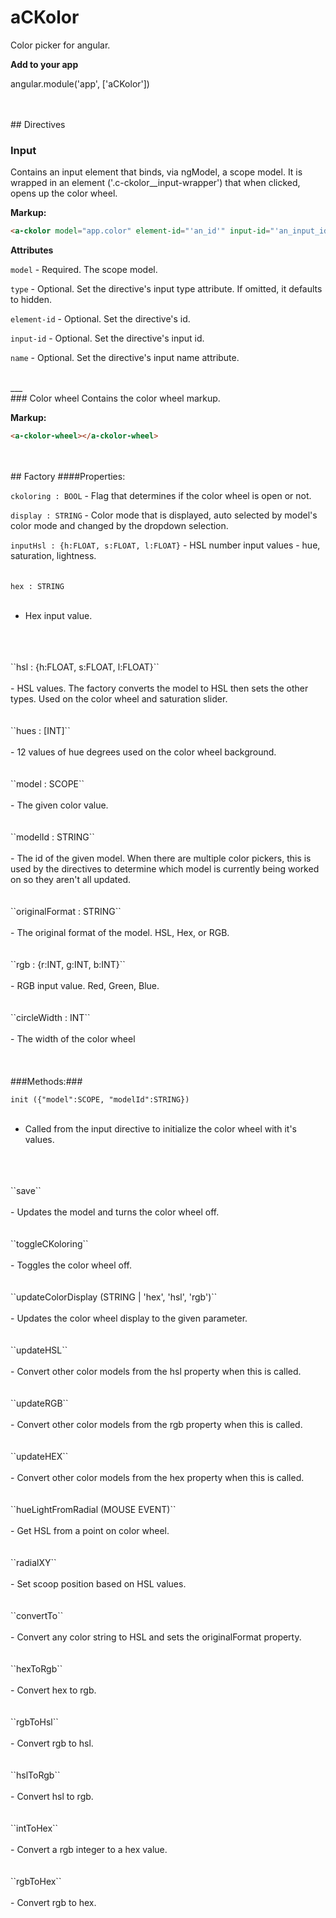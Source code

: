# aCKolor
Color picker for angular.

**Add to your app**  

angular.module('app', ['aCKolor'])

<br />
<br />
## Directives

### Input
Contains an input element that binds, via ngModel, a scope model. It is wrapped in an element ('.c-ckolor__input-wrapper') that when clicked, opens up the color wheel.

**Markup:**
```html
<a-ckolor model="app.color" element-id="'an_id'" input-id="'an_input_id'" name="'an-input-name'" type="'hidden'"></a-ckolor>
```
**Attributes**  

  ``model`` - Required. The scope model.  

  ``type`` - Optional. Set the directive's input type attribute. If omitted, it defaults to hidden.  

  ``element-id`` - Optional. Set the directive's id.  

  ``input-id`` - Optional. Set the directive's input id.  

  ``name`` - Optional. Set the directive's input name attribute.

<br />
___
<br />
### Color wheel
  Contains the color wheel markup.

**Markup:**
  ```html
  <a-ckolor-wheel></a-ckolor-wheel>
  ```
<br />
<br />
## Factory
####Properties:  

  ``ckoloring : BOOL`` - Flag that determines if the color wheel is open or not.

  ``display : STRING`` - Color mode that is displayed, auto selected by model's color mode and changed by the dropdown selection.
  
  ``inputHsl : {h:FLOAT, s:FLOAT, l:FLOAT}`` - HSL number input values - hue, saturation, lightness.
  <br />
  <br />
  <br />
  ``hex : STRING``
  <br />
  <br />
  - Hex input value.
  <br />
  <br />
  <br />
  ``hsl : {h:FLOAT, s:FLOAT, l:FLOAT}``
  <br />
  <br />
  - HSL values. The factory converts the model to HSL then sets the other types. Used on the color wheel and saturation slider.
  <br />
  <br />
  <br />
  ``hues : [INT]``
  <br />
  <br />
  - 12 values of hue degrees used on the color wheel background.
  <br />
  <br />
  <br />
  ``model : SCOPE``
  <br />
  <br />
  - The given color value.
  <br />
  <br />
  <br />
  ``modelId : STRING``
  <br />
  <br />
  - The id of the given model. When there are multiple color pickers, this is used by the directives to determine which model is currently being worked on so they aren't all updated.
  <br />
  <br />
  <br />
  ``originalFormat : STRING``
  <br />
  <br />
  - The original format of the model. HSL, Hex, or RGB.
  <br />
  <br />
  <br />
  ``rgb : {r:INT, g:INT, b:INT}``
  <br />
  <br />
  - RGB input value. Red, Green, Blue.
  <br />
  <br />
  <br />
  ``circleWidth : INT``
  <br />
  <br />
  - The width of the color wheel
  <br />
  <br />
  <br />
<br />
###Methods:###  

  ``init ({"model":SCOPE, "modelId":STRING})``
  <br />
  <br />
  - Called from the input directive to initialize the color wheel with it's values.
  <br />
  <br />
  <br />
  ``save``
  <br />
  <br />
  - Updates the model and turns the color wheel off.
  <br />
  <br />
  <br />
  ``toggleCKoloring``
  <br />
  <br />
  - Toggles the color wheel off.
  <br />
  <br />
  <br />
  ``updateColorDisplay (STRING | 'hex', 'hsl', 'rgb')``
  <br />
  <br />
  - Updates the color wheel display to the given parameter.
  <br />
  <br />
  <br />
  ``updateHSL``
  <br />
  <br />
  - Convert other color models from the hsl property when this is called.
  <br />
  <br />
  <br />
  ``updateRGB``
  <br />
  <br />
  - Convert other color models from the rgb property when this is called.
  <br />
  <br />
  <br />
  ``updateHEX``
  <br />
  <br />
  - Convert other color models from the hex property when this is called.
  <br />
  <br />
  <br />
  ``hueLightFromRadial (MOUSE EVENT)``
  <br />
  <br />
  - Get HSL from a point on color wheel.
  <br />
  <br />
  <br />
  ``radialXY``
  <br />
  <br />
  - Set scoop position based on HSL values.
  <br />
  <br />
  <br />
  ``convertTo``
  <br />
  <br />
  - Convert any color string to HSL and sets the originalFormat property.
  <br />
  <br />
  <br />
  ``hexToRgb``
  <br />
  <br />
  - Convert hex to rgb.
  <br />
  <br />
  <br />
  ``rgbToHsl``
  <br />
  <br />
  - Convert rgb to hsl.
  <br />
  <br />
  <br />
  ``hslToRgb``
  <br />
  <br />
  - Convert hsl to rgb.
  <br />
  <br />
  <br />
  ``intToHex``
  <br />
  <br />
  - Convert a rgb integer to a hex value.
  <br />
  <br />
  <br />
  ``rgbToHex``
  <br />
  <br />
  - Convert rgb to hex.
  <br />
  <br />
  <br />
